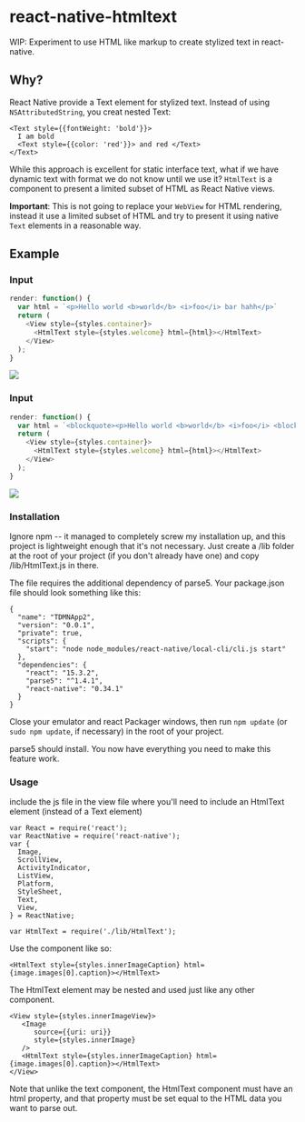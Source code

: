# react-native-htmltext

WIP: Experiment to use HTML like markup to create stylized text in react-native.

## Why?

React Native provide a Text element for stylized text. Instead of using ``NSAttributedString``, 
you creat nested Text:

```
<Text style={{fontWeight: 'bold'}}>
  I am bold 
  <Text style={{color: 'red'}}> and red </Text>
</Text>
```

While this approach is excellent for static interface text, what if we have dynamic text with format we 
do not know until we use it? ``HtmlText`` is a component to present a limited subset of HTML as
React Native views.

**Important**: This is not going to replace your ``WebView`` for HTML rendering, instead it use a
limited subset of HTML and try to present it using native ``Text`` elements in a reasonable way.

## Example 

### Input

```javascript
render: function() {
  var html = `<p>Hello world <b>world</b> <i>foo</i> bar hahh</p>`
  return (
    <View style={styles.container}>
      <HtmlText style={styles.welcome} html={html}></HtmlText>
    </View>
  );
}
```
<img src="https://raw.githubusercontent.com/siuying/react-native-htmltext/master/example1.png" />

### Input 

```javascript
render: function() {
  var html = `<blockquote><p>Hello world <b>world</b> <i>foo</i> <blockquote>bar hahh</blockquote></p></blockquote>`
  return (
    <View style={styles.container}>
      <HtmlText style={styles.welcome} html={html}></HtmlText>
    </View>
  );
}
```


<img src="https://raw.githubusercontent.com/siuying/react-native-htmltext/master/example2.png" />

### Installation

Ignore npm -- it managed to completely screw my installation up, and this project is lightweight enough that it's not necessary.  Just create a /lib folder at the root of your project (if you don't already have one) and copy /lib/HtmlText.js in there.

The file requires the additional dependency of parse5.  Your package.json file should look something like this:
```
{
  "name": "TDMNApp2",
  "version": "0.0.1",
  "private": true,
  "scripts": {
    "start": "node node_modules/react-native/local-cli/cli.js start"
  },
  "dependencies": {
    "react": "15.3.2",
    "parse5": "^1.4.1",
    "react-native": "0.34.1"
  }
}
```
Close your emulator and react Packager windows, then run ``npm update`` (or ``sudo npm update``, if necessary) in the root of your project.

parse5 should install.  You now have everything you need to make this feature work.

### Usage

include the js file in the view file where you'll need to include an HtmlText element (instead of a Text element)

```
var React = require('react');
var ReactNative = require('react-native');
var {
  Image,
  ScrollView,
  ActivityIndicator,
  ListView,
  Platform,
  StyleSheet,
  Text,
  View,
} = ReactNative;

var HtmlText = require('./lib/HtmlText');
```

Use the component like so:
```
<HtmlText style={styles.innerImageCaption} html={image.images[0].caption}></HtmlText>
```

The HtmlText element may be nested and used just like any other component.
```
<View style={styles.innerImageView}>
   <Image
      source={{uri: uri}}
      style={styles.innerImage}
   />
   <HtmlText style={styles.innerImageCaption} html={image.images[0].caption}></HtmlText>        
</View>
```
Note that unlike the text component,  the HtmlText component must have an html property, and that property must be set equal to the HTML data you want to parse out.
